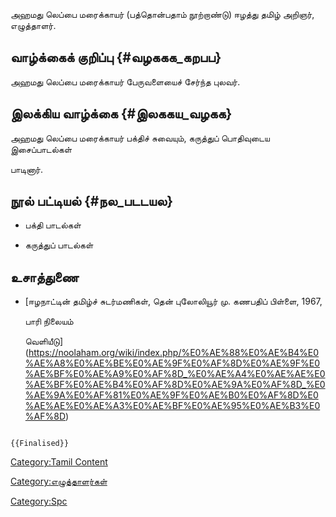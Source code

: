 அஹமது லெப்பை மரைக்காயர் (பத்தொன்பதாம் நூற்றாண்டு) ஈழத்து தமிழ் அறிஞர், எழுத்தாளர்.

## வாழ்க்கைக் குறிப்பு {#வழககக_கறபப}

அஹமது லெப்பை மரைக்காயர் பேருவளையைச் சேர்ந்த புலவர்.

## இலக்கிய வாழ்க்கை {#இலககய_வழகக}

அஹமது லெப்பை மரைக்காயர் பக்திச் சுவையும், கருத்துப் பொதிவுடைய இசைப்பாடல்கள்
பாடினார்.

## நூல் பட்டியல் {#நல_படடயல}

-   பக்தி பாடல்கள்
-   கருத்துப் பாடல்கள்

## உசாத்துணை

-   [ஈழநாட்டின் தமிழ்ச் சுடர்மணிகள், தென் புலோலியூர் மு. கணபதிப் பிள்ளை, 1967,
    பாரி நிலையம்
    வெளியீடு](https://noolaham.org/wiki/index.php/%E0%AE%88%E0%AE%B4%E0%AE%A8%E0%AE%BE%E0%AE%9F%E0%AF%8D%E0%AE%9F%E0%AE%BF%E0%AE%A9%E0%AF%8D_%E0%AE%A4%E0%AE%AE%E0%AE%BF%E0%AE%B4%E0%AF%8D%E0%AE%9A%E0%AF%8D_%E0%AE%9A%E0%AF%81%E0%AE%9F%E0%AE%B0%E0%AF%8D%E0%AE%AE%E0%AE%A3%E0%AE%BF%E0%AE%95%E0%AE%B3%E0%AF%8D)

```{=mediawiki}
{{Finalised}}
```
[Category:Tamil Content](Category:Tamil_Content "wikilink")
[Category:எழுத்தாளர்கள்](Category:எழுத்தாளர்கள் "wikilink")
[Category:Spc](Category:Spc "wikilink")

